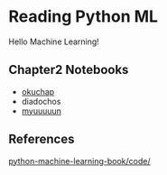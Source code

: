 # Reading Python ML

Hello Machine Learning!

## Chapter2 Notebooks

* [okuchap](https://github.com/myuuuuun/PythonML/blob/master/okuchap/Ch2.ipynb)
* diadochos
* [myuuuuun](http://nbviewer.jupyter.org/github/myuuuuun/PythonML/blob/master/myuuuuun/Chapter2.ipynb)

## References
[python-machine-learning-book/code/](https://github.com/rasbt/python-machine-learning-book/tree/master/code)
